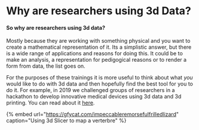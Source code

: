 # Why are researchers using 3d Data?

#### So why are researchers using 3d data? 

Mostly because they are working with something physical and you want to create a mathematical representation of it. Its a simplistic answer, but there is a wide range of applications and reasons for doing this. It could be to make an analysis, a representation for pedigogical reasons or to render a form from data, the list goes on.

For the purposes of these trainings it is more useful to think about what _you_ would like to do with 3d data and then hopefully find the best tool for you to do it. For example, in 2019 we challenged groups of researchers in a hackathon to develop innovative medical devices using 3d data and 3d printing. You can read about it [here](https://tmblr.co/Z9hUep2i9af0R).

{% embed url="https://gfycat.com/impeccableremorsefulfrilledlizard" caption="Using 3d Slicer to map a verterbre" %}

